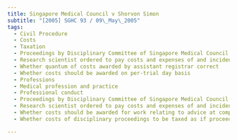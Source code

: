 ```yaml
---
title: Singapore Medical Council v Shorvon Simon 
subtitle: "[2005] SGHC 93 / 09\_May\_2005"
tags:
  - Civil Procedure
  - Costs
  - Taxation
  - Proceedings by Disciplinary Committee of Singapore Medical Council against research scientist
  - Research scientist ordered to pay costs and expenses of and incidental to disciplinary proceedings
  - Whether quantum of costs awarded by assistant registrar correct
  - Whether costs should be awarded on per-trial day basis
  - Professions
  - Medical profession and practice
  - Professional conduct
  - Proceedings by Disciplinary Committee of Singapore Medical Council against research scientist
  - Research scientist ordered to pay costs and expenses of and incidental to disciplinary proceedings
  - Whether costs should be awarded for work relating to advice at complaint stage
  - Whether costs of disciplinary proceedings to be taxed as if proceedings were trials

---
```


